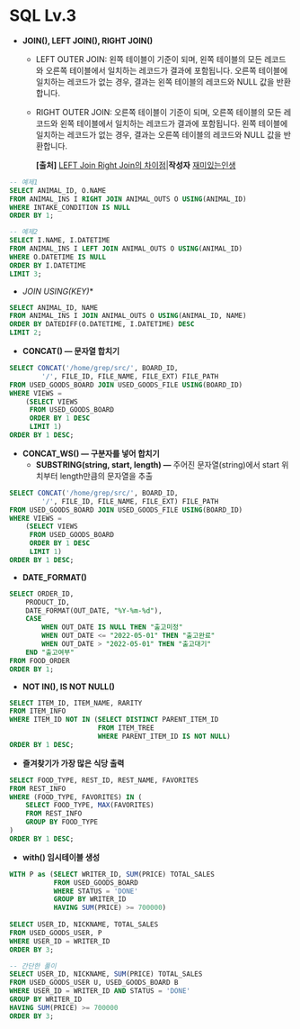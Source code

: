 # SQL Lv.3

- **JOIN(), LEFT JOIN(), RIGHT JOIN()**
    - LEFT OUTER JOIN: 왼쪽 테이블이 기준이 되며, 왼쪽 테이블의 모든 레코드와 오른쪽 테이블에서 일치하는 레코드가 결과에 포함됩니다. 오른쪽 테이블에 일치하는 레코드가 없는 경우, 결과는 왼쪽 테이블의 레코드와 NULL 값을 반환합니다.
    - RIGHT OUTER JOIN: 오른쪽 테이블이 기준이 되며, 오른쪽 테이블의 모든 레코드와 왼쪽 테이블에서 일치하는 레코드가 결과에 포함됩니다. 왼쪽 테이블에 일치하는 레코드가 없는 경우, 결과는 오른쪽 테이블의 레코드와 NULL 값을 반환합니다.
        
        **[출처]** [LEFT Join Right Join의 차이점](https://blog.naver.com/mch0527/223353262111)|**작성자** [재미있는인생](https://blog.naver.com/mch0527)
        

```sql
-- 예제1
SELECT ANIMAL_ID, O.NAME
FROM ANIMAL_INS I RIGHT JOIN ANIMAL_OUTS O USING(ANIMAL_ID)
WHERE INTAKE_CONDITION IS NULL
ORDER BY 1;

-- 예제2
SELECT I.NAME, I.DATETIME
FROM ANIMAL_INS I LEFT JOIN ANIMAL_OUTS O USING(ANIMAL_ID)
WHERE O.DATETIME IS NULL
ORDER BY I.DATETIME
LIMIT 3;
```

- **JOIN USING(KEY*)**

```sql
SELECT ANIMAL_ID, NAME
FROM ANIMAL_INS I JOIN ANIMAL_OUTS O USING(ANIMAL_ID, NAME)
ORDER BY DATEDIFF(O.DATETIME, I.DATETIME) DESC
LIMIT 2;
```

- **CONCAT()
— 문자열 합치기**

```sql
SELECT CONCAT('/home/grep/src/', BOARD_ID, 
		'/', FILE_ID, FILE_NAME, FILE_EXT) FILE_PATH
FROM USED_GOODS_BOARD JOIN USED_GOODS_FILE USING(BOARD_ID)
WHERE VIEWS = 
    (SELECT VIEWS 
     FROM USED_GOODS_BOARD 
     ORDER BY 1 DESC 
     LIMIT 1)
ORDER BY 1 DESC;
```

- **CONCAT_WS()
— 구분자를 넣어 합치기**
    - **SUBSTRING(string, start, length) 
    —**  주어진 문자열(string)에서 start 위치부터 length만큼의 문자열을 추출

```sql
SELECT CONCAT('/home/grep/src/', BOARD_ID, 
		'/', FILE_ID, FILE_NAME, FILE_EXT) FILE_PATH
FROM USED_GOODS_BOARD JOIN USED_GOODS_FILE USING(BOARD_ID)
WHERE VIEWS = 
    (SELECT VIEWS 
     FROM USED_GOODS_BOARD 
     ORDER BY 1 DESC 
     LIMIT 1)
ORDER BY 1 DESC;
```

- **DATE_FORMAT()**

```sql
SELECT ORDER_ID, 
    PRODUCT_ID, 
    DATE_FORMAT(OUT_DATE, "%Y-%m-%d"), 
    CASE
        WHEN OUT_DATE IS NULL THEN "출고미정"
        WHEN OUT_DATE <= "2022-05-01" THEN "출고완료" 
        WHEN OUT_DATE > "2022-05-01" THEN "출고대기"
    END "출고여부"
FROM FOOD_ORDER
ORDER BY 1;
```

- **NOT IN(), IS NOT NULL()**

```sql
SELECT ITEM_ID, ITEM_NAME, RARITY
FROM ITEM_INFO
WHERE ITEM_ID NOT IN (SELECT DISTINCT PARENT_ITEM_ID 
                      FROM ITEM_TREE 
                      WHERE PARENT_ITEM_ID IS NOT NULL)
ORDER BY 1 DESC;
```

- **즐겨찾기가 가장 많은 식당 출력**

```sql
SELECT FOOD_TYPE, REST_ID, REST_NAME, FAVORITES
FROM REST_INFO
WHERE (FOOD_TYPE, FAVORITES) IN (
    SELECT FOOD_TYPE, MAX(FAVORITES)
    FROM REST_INFO
    GROUP BY FOOD_TYPE 
)
ORDER BY 1 DESC;
```

- **with() 임시테이블 생성**

```sql
WITH P as (SELECT WRITER_ID, SUM(PRICE) TOTAL_SALES
           FROM USED_GOODS_BOARD
           WHERE STATUS = 'DONE'
           GROUP BY WRITER_ID
           HAVING SUM(PRICE) >= 700000)
           
SELECT USER_ID, NICKNAME, TOTAL_SALES
FROM USED_GOODS_USER, P
WHERE USER_ID = WRITER_ID
ORDER BY 3;

-- 간단한 풀이
SELECT USER_ID, NICKNAME, SUM(PRICE) TOTAL_SALES
FROM USED_GOODS_USER U, USED_GOODS_BOARD B
WHERE USER_ID = WRITER_ID AND STATUS = 'DONE'
GROUP BY WRITER_ID
HAVING SUM(PRICE) >= 700000
ORDER BY 3;
```